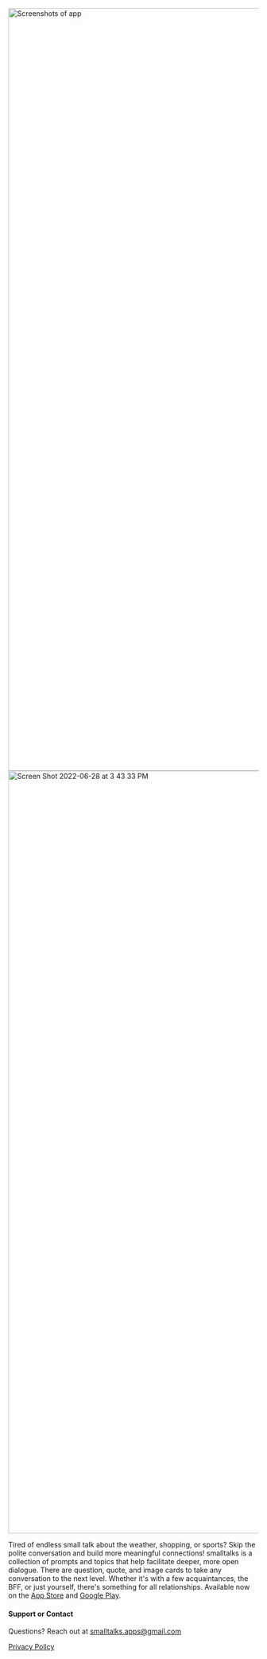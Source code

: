 <img width="1532" alt="Screenshots of app" src="https://user-images.githubusercontent.com/3145745/176270780-f2da9d92-5424-4d76-98ca-88d4df3b711b.png">
<img width="1532" alt="Screen Shot 2022-06-28 at 3 43 33 PM" src="https://user-images.githubusercontent.com/3145745/176271449-6f327429-7957-4895-95d8-e56a1b5322a4.png">


Tired of endless small talk about the weather, shopping, or sports? Skip the polite conversation and build more meaningful connections! smalltalks is a collection of prompts and topics that help facilitate deeper, more open dialogue. There are question, quote, and image cards to take any conversation to the next level. Whether it's with a few acquaintances, the BFF, or just yourself, there's something for all relationships. Available now on the [App Store](https://apps.apple.com/us/app/airbnb/id1631769182) and [Google Play](https://play.google.com/store/apps/details?id=com.smalltalks). 



#### Support or Contact

Questions? Reach out at smalltalks.apps@gmail.com

[Privacy Policy](https://www.freeprivacypolicy.com/live/61883219-dfd2-4c00-8526-57b8ff2f73fe)
